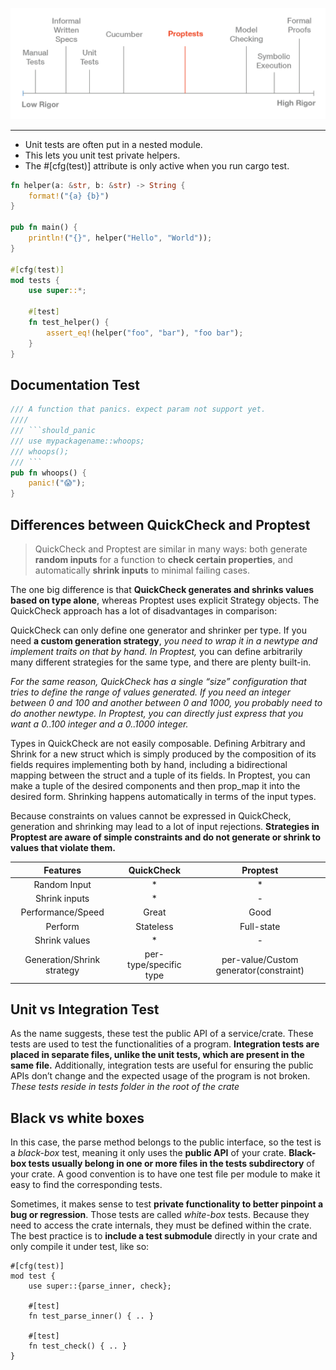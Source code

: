 

![safetay-control](../rust/assets/images/effective-property-based-testing-1.png)

---


- Unit tests are often put in a nested module.
- This lets you unit test private helpers.
- The #[cfg(test)] attribute is only active when you run cargo test.

```rust
fn helper(a: &str, b: &str) -> String {
    format!("{a} {b}")
}

pub fn main() {
    println!("{}", helper("Hello", "World"));
}

#[cfg(test)]
mod tests {
    use super::*;

    #[test]
    fn test_helper() {
        assert_eq!(helper("foo", "bar"), "foo bar");
    }
}
```


## Documentation Test

```rust
/// A function that panics. expect param not support yet.
////
/// ```should_panic
/// use mypackagename::whoops;
/// whoops();
/// ```
pub fn whoops() {
    panic!("😱");
}
```

## Differences between QuickCheck and Proptest
> QuickCheck and Proptest are similar in many ways: 
both generate **random inputs** for a function to **check certain properties**, and automatically **shrink inputs** to minimal failing cases.

The one big difference is that **QuickCheck generates and shrinks values based on type alone**, whereas Proptest uses explicit Strategy objects. The QuickCheck approach has a lot of disadvantages in comparison:

QuickCheck can only define one generator and shrinker per type. If you need **a custom generation strategy**, *you need to wrap it in a newtype and implement traits on that by hand. In Proptest,* you can define arbitrarily many different strategies for the same type, and there are plenty built-in.

*For the same reason, QuickCheck has a single “size” configuration that tries to define the range of values generated. If you need an integer between 0 and 100 and another between 0 and 1000, you probably need to do another newtype. In Proptest, you can directly just express that you want a 0..100 integer and a 0..1000 integer.*

Types in QuickCheck are not easily composable. Defining Arbitrary and Shrink for a new struct which is simply produced by the composition of its fields requires implementing both by hand, including a bidirectional mapping between the struct and a tuple of its fields. In Proptest, you can make a tuple of the desired components and then prop_map it into the desired form. Shrinking happens automatically in terms of the input types.

Because constraints on values cannot be expressed in QuickCheck, generation and shrinking may lead to a lot of input rejections. 
**Strategies in Proptest are aware of simple constraints and do not generate or shrink to values that violate them.**



|   Features    |   QuickCheck  |    Proptest   |  
|:-------------:|:-------------:|:-------------:|
| Random Input  |     *         |        *      |
| Shrink inputs |     *         |        -      |
|    Performance/Speed   |       Great       |        Good      |
|    Perform   |       Stateless       |        Full-state      |
|    Shrink values   |     *         |        -      |
| Generation/Shrink strategy |     per-type/specific type         |       per-value/Custom generator(constraint)      |


## Unit vs Integration Test
As the name suggests, these test the public API of a service/crate. These tests are used to test the functionalities of a program. **Integration tests are placed in separate files, unlike the unit tests, which are present in the same file.** Additionally, integration tests are useful for ensuring the public APIs don’t change and the expected usage of the program is not broken. *These tests reside in tests folder in the root of the crate*


## Black vs white boxes

In this case, the parse method belongs to the public interface, so the test is a *black-box* test, meaning it only uses the **public API** of your crate. **Black-box tests usually belong in one or more files in the tests subdirectory** of your crate. A good convention is to have one test file per module to make it easy to find the corresponding tests.

Sometimes, it makes sense to test **private functionality to better pinpoint a bug or regression**. Those tests are called *white-box* tests. Because they need to access the crate internals, they must be defined within the crate. The best practice is to **include a test submodule** directly in your crate and only compile it under test, like so:

```rust, no_run, compile_fail
#[cfg(test)]
mod test {
    use super::{parse_inner, check};

    #[test]
    fn test_parse_inner() { .. }

    #[test]
    fn test_check() { .. }
}
```